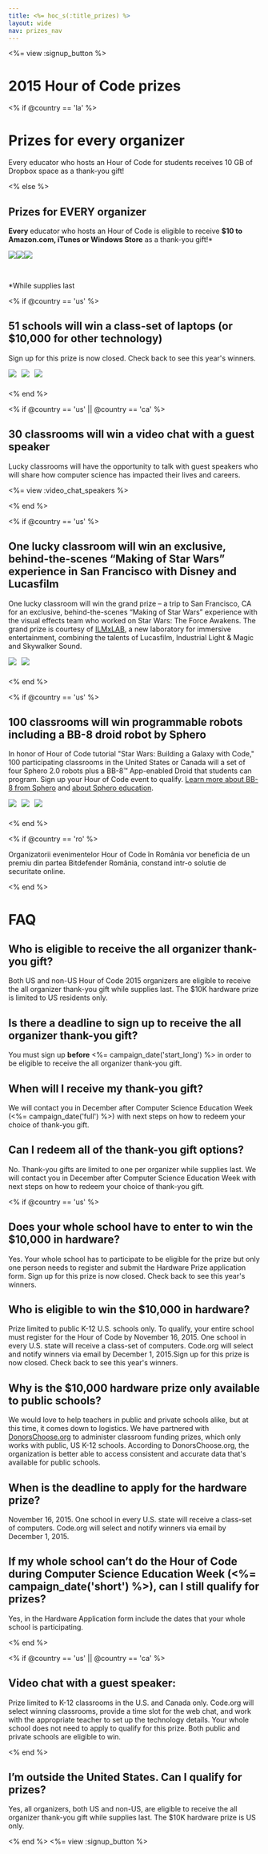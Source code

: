 ```yaml
---
title: <%= hoc_s(:title_prizes) %>
layout: wide
nav: prizes_nav
---
```


<%= view :signup_button %>

# 2015 Hour of Code prizes

<% if @country == 'la' %>

# Prizes for every organizer

Every educator who hosts an Hour of Code for students receives 10 GB of Dropbox space as a thank-you gift!

<% else %>

## Prizes for EVERY organizer

**Every** educator who hosts an Hour of Code is eligible to receive **$10 to Amazon.com, iTunes or Windows Store** as a thank-you gift!*

<img style="float:left;" src="/images/fit-130/amazon_giftcards.png"/>

<img style="float:left;" src="/images/fit-130/apple_giftcards.png"/>

<img styel="float:left;" src="/images/fit-130/microsoft_giftcards.png"/>

<p style="clear:both">&nbsp;</p>

*While supplies last

<% if @country == 'us' %>

## 51 schools will win a class-set of laptops (or $10,000 for other technology)

Sign up for this prize is now closed. Check back to see this year's winners.

<img style="float: left; padding-right: 10px; padding-bottom: 10px;" src="/images/fill-260x200/prize1.jpg"/>

<img style="float: left; padding-right: 10px; padding-bottom: 10px;" src="/images/fill-260x200/prize3.png"/>

<img style="float: left; padding-right: 10px; padding-bottom: 10px;" src="/images/fill-260x200/prize4.png"/>

<p style="clear:both; height: 0px;">&nbsp;</p>

<% end %>

<% if @country == 'us' || @country == 'ca'  %>


<a id="video-chats"></a>
## 30 classrooms will win a video chat with a guest speaker

Lucky classrooms will have the opportunity to talk with guest speakers who will share how computer science has impacted their lives and careers. 

<%= view :video_chat_speakers %>

<% end %>

<% if @country == 'us' %>


## One lucky classroom will win an exclusive, behind-the-scenes “Making of Star Wars” experience in San Francisco with Disney and Lucasfilm
One lucky classroom will win the grand prize – a trip to San Francisco, CA for an exclusive, behind-the-scenes “Making of Star Wars” experience with the visual effects team who worked on Star Wars: The Force Awakens. The grand prize is courtesy of [ILMxLAB](http://www.ilmxlab.com/), a new laboratory for immersive entertainment, combining the talents of Lucasfilm, Industrial Light & Magic and Skywalker Sound.

<img style="float: left; padding-right: 10px; padding-bottom: 10px;" src="/images/fill-260x200/star-wars-prize1.jpg"/>

<img style="float: left; padding-right: 25px; padding-bottom: 10px;" src="/images/fill-260x200/star-wars-prize2.png"/>

<p style="clear:both; height: 0px;">&nbsp;</p>

<% end %>

<% if @country == 'us' %>



## 100 classrooms will win programmable robots including a BB-8 droid robot by Sphero
In honor of Hour of Code tutorial "Star Wars: Building a Galaxy with Code," 100 participating classrooms in the United States or Canada will a set of four Sphero 2.0 robots plus a BB-8™ App-enabled Droid that students can program. Sign up your Hour of Code event to qualify. [Learn more about BB-8 from Sphero](http://sphero.com/starwars) and [about Sphero education](http://sphero.com/education).

<img style="float: left; padding-right: 10px; padding-bottom: 10px;" src="/images/fill-220x160/bb8.png"/>

<img style="float: left; padding-right: 10px; padding-bottom: 10px;" src="/images/fill-200x160/bb8-girl.jpg"/>

<img style="float: left; padding-right: 10px; padding-bottom: 10px;" src="/images/fill-300x160/sphero-robot.png"/>

<p style="clear:both; height: 0px;">&nbsp;</p>

<% end %>


<% if @country == 'ro' %>

Organizatorii evenimentelor Hour of Code în România vor beneficia de un premiu din partea Bitdefender România, constand intr-o solutie de securitate online.

<% end %>

# FAQ

## Who is eligible to receive the all organizer thank-you gift?

Both US and non-US Hour of Code 2015 organizers are eligible to receive the all organizer thank-you gift while supplies last. The $10K hardware prize is limited to US residents only.

## Is there a deadline to sign up to receive the all organizer thank-you gift?
You must sign up **before** <%= campaign_date('start_long') %> in order to be eligible to receive the all organizer thank-you gift. 

## When will I receive my thank-you gift?
We will contact you in December after Computer Science Education Week (<%= campaign_date('full') %>) with next steps on how to redeem your choice of thank-you gift.

## Can I redeem all of the thank-you gift options? 
No. Thank-you gifts are limited to one per organizer while supplies last. We will contact you in December after Computer Science Education Week with next steps on how to redeem your choice of thank-you gift.

<% if @country == 'us' %>

## Does your whole school have to enter to win the $10,000 in hardware?
Yes. Your whole school has to participate to be eligible for the prize but only one person needs to register and submit the Hardware Prize application form. Sign up for this prize is now closed. Check back to see this year's winners.

## Who is eligible to win the $10,000 in hardware?

Prize limited to public K-12 U.S. schools only. To qualify, your entire school must register for the Hour of Code by November 16, 2015. One school in every U.S. state will receive a class-set of computers. Code.org will select and notify winners via email by December 1, 2015.Sign up for this prize is now closed. Check back to see this year's winners.

## Why is the $10,000 hardware prize only available to public schools?
We would love to help teachers in public and private schools alike, but at this time, it comes down to logistics. We have partnered with [DonorsChoose.org](http://donorschoose.org) to administer classroom funding prizes, which only works with public, US K-12 schools. According to DonorsChoose.org, the organization is better able to access consistent and accurate data that's available for public schools.

## When is the deadline to apply for the hardware prize?
November 16, 2015. One school in every U.S. state will receive a class-set of computers. Code.org will select and notify winners via email by December 1, 2015.

## If my whole school can’t do the Hour of Code during Computer Science Education Week (<%= campaign_date('short') %>), can I still qualify for prizes?
Yes, in the Hardware Application form include the dates that your whole school is participating.

<% end %>

<% if @country == 'us' || @country == 'ca' %>

## Video chat with a guest speaker:
Prize limited to K-12 classrooms in the U.S. and Canada only. Code.org will select winning classrooms, provide a time slot for the web chat, and work with the appropriate teacher to set up the technology details. Your whole school does not need to apply to qualify for this prize. Both public and private schools are eligible to win.

<% end %>

## I’m outside the United States. Can I qualify for prizes?
Yes, all organizers, both US and non-US, are eligible to receive the all organizer thank-you gift while supplies last. The $10K hardware prize is US only.

<% end %>
<%= view :signup_button %>